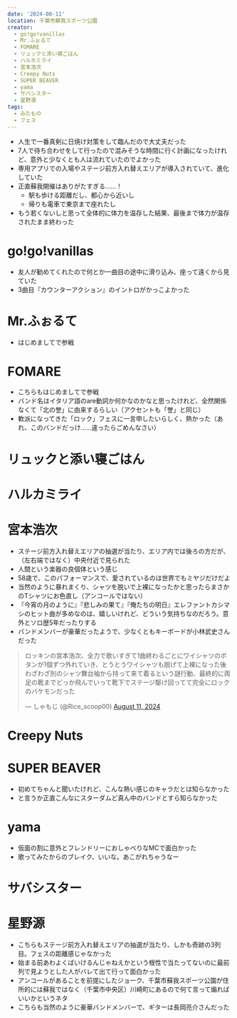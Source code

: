 ```yaml
---
date: '2024-08-11'
location: 千葉市蘇我スポーツ公園
creator:
  - go!go!vanillas
  - Mr.ふぉるて
  - FOMARE
  - リュックと添い寝ごはん
  - ハルカミライ
  - 宮本浩次
  - Creepy Nuts
  - SUPER BEAVER
  - yama
  - サバシスター
  - 星野源
tags:
  - みたもの
  - フェス
---
```


- 人生で一番真剣に日焼け対策をして臨んだので大丈夫だった
- 7人で待ち合わせをして行ったので混みそうな時間に行く計画になったけれど、意外と少なくとも人は流れていたのでよかった
- 専用アプリでの入場やステージ前方入れ替えエリアが導入されていて、進化していた
- 正直蘇我開催はありがたすぎる……！
  - 駅も歩ける距離だし、都心から近いし
  - 帰りも電車で東京まで座れたし
- もう若くないしと思って全体的に体力を温存した結果、最後まで体力が温存されたまま終わった

# go!go!vanillas

- 友人が勧めてくれたので何とか一曲目の途中に滑り込み、座って遠くから見ていた
- 3曲目『カウンターアクション』のイントロがかっこよかった

# Mr.ふぉるて

- はじめましてで参戦

# FOMARE

- こちらもはじめましてで参戦
- バンド名はイタリア語のare動詞か何かなのかなと思ったけれど、全然関係なくて「北の誉」に由来するらしい（アクセントも「誉」と同じ）
- 軟派になってきた「ロック」フェスに一言申したいらしく、熱かった（あれ、このバンドだっけ……違ったらごめんなさい）

# リュックと添い寝ごはん

# ハルカミライ

# 宮本浩次

- ステージ前方入れ替えエリアの抽選が当たり、エリア内では後ろの方だが、（左右端ではなく）中央付近で見られた
- 人間という楽器の良個体という感じ
- 58歳で、このパフォーマンスで、愛されているのは世界でもミヤジだけだよ
- 当然のように暴れまくり、シャツを脱いで上裸になったかと思ったらまさかのTシャツにお色直し（アンコールではない）
- 『今宵の月のように』『悲しみの果て』『俺たちの明日』エレファントカシマシのヒット曲が多めなのは、嬉しいけれど、どういう気持ちなのだろう。意外とソロ歴5年だったりする
- バンドメンバーが豪華だったようで、少なくともキーボードが小林武史さんだった

<x-script async src="https://platform.twitter.com/widgets.js" charset="utf-8"><blockquote class="twitter-tweet"><p lang="ja" dir="ltr">ロッキンの宮本浩次、全力で歌いすぎて1曲終わるごとにワイシャツのボタンが1個ずつ外れていき、とうとうワイシャツも脱げて上裸になった後わざわざ別のシャツ舞台袖から持って来て着るという謎行動、最終的に両足の靴までどっか飛んでいって靴下でステージ駆け回ってて完全にロックのバケモンだった</p>&mdash; しゃもじ (@Rice_scoop00) <a href="https://twitter.com/Rice_scoop00/status/1822531447695266093?ref_src=twsrc%5Etfw">August 11, 2024</a></blockquote></x-script>

# Creepy Nuts

# SUPER BEAVER

- 初めてちゃんと聞いたけれど、こんな熱い感じのキャラだとは知らなかった
- と言うか正直こんなにスターダムど真ん中のバンドとすら知らなかった

# yama

- 仮面の割に意外とフレンドリーにおしゃべりなMCで面白かった
- 歌ってみたからのブレイク、いいな。あこがれちゃうなー

# サバシスター

# 星野源

- こちらもステージ前方入れ替えエリアの抽選が当たり、しかも奇跡の3列目。フェスの距離感じゃなかった
- 始まる前あわよくばいけるんじゃねえかという根性で当たってないのに最前列で見ようとした人がバレて出て行って面白かった
- アンコールがあることを前提にしたジョーク、千葉市蘇我スポーツ公園が住所的には蘇我ではなく（千葉市中央区）川崎町にあるので何て言って煽ればいいかというネタ
- こちらも当然のように豪華バンドメンバーで、ギターは長岡亮介さんだった
